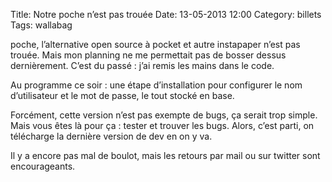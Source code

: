 Title: Notre poche n’est pas trouée
Date: 13-05-2013 12:00
Category: billets
Tags: wallabag

poche, l’alternative open source à pocket et autre instapaper n’est pas trouée. Mais mon planning ne me permettait pas de bosser dessus dernièrement. C’est du passé : j’ai remis les mains dans le code.

Au programme ce soir : une étape d’installation pour configurer le nom d’utilisateur et le mot de passe, le tout stocké en base.

Forcément, cette version n’est pas exempte de bugs, ça serait trop simple. Mais vous êtes là pour ça : tester et trouver les bugs. Alors, c’est parti, on télécharge la dernière version de dev en on y va.

Il y a encore pas mal de boulot, mais les retours par mail ou sur twitter sont encourageants.
